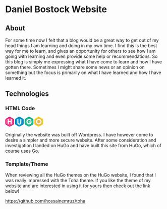 # Daniel Bostock Website

## About

For some time now I felt that a blog would be a great way to get out of my head things I am learning and doing in my 
own time. I find this is the best way for me to learn, and gives an opportunity for others to see how I am going with
learning and even provide some help or recommendations. So this blog is simply me expressing what I have come to 
learn and how I have gotten there. Sometimes I might share some news or an opinion on something but the focus is
primarily on what I have learned and how I have learned it.

## Technologies

### HTML Code
<p align="left">
  <img src="themes/toha/static/assets/images/hugo-logo-wide.svg" width="120" title="Generated by HuGo">
</p>

Originally the website was built off Wordpress. I have however come to desire a simpler and more secure website. After
some consideration and investigation I landed on HuGo and have built this site from HuGo, which of course uses Go.

### Template/Theme

When reviewing all the HuGo themes on the HuGo website, I found that I was really impressed with the Toha theme.
If you like the theme of my website and are interested in using it for yours then check out the link below!

https://github.com/hossainemruz/toha


